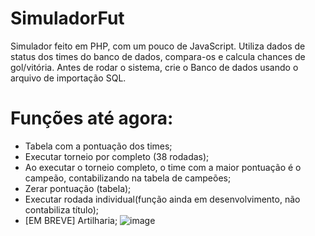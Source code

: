 # SimuladorFut

Simulador feito em PHP, com um pouco de JavaScript.
Utiliza dados de status dos times do banco de dados, compara-os e calcula chances de gol/vitória.
Antes de rodar o sistema, crie o Banco de dados usando o arquivo de importação SQL.

# Funções até agora:
- Tabela com a pontuação dos times;
- Executar torneio por completo (38 rodadas);
- Ao executar o torneio completo, o time com a maior pontuação é o campeão, contabilizando na tabela de campeões;
- Zerar pontuação (tabela);
- Executar rodada individual(função ainda em desenvolvimento, não contabiliza título);
- [EM BREVE] Artilharia;
![image](https://user-images.githubusercontent.com/55469850/159351166-6f8f74c7-4adb-4318-8d2f-8cd4082c9fa1.png)
